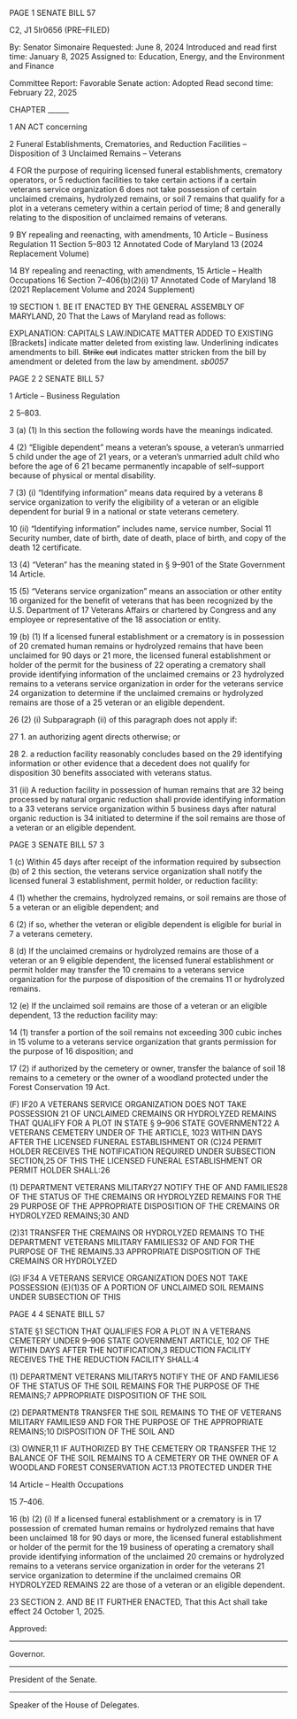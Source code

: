 PAGE 1
SENATE BILL 57

C2, J1 5lr0656
(PRE–FILED)

By: Senator Simonaire
Requested: June 8, 2024
Introduced and read first time: January 8, 2025
Assigned to: Education, Energy, and the Environment and Finance

Committee Report: Favorable
Senate action: Adopted
Read second time: February 22, 2025

CHAPTER ______

1 AN ACT concerning

2 Funeral Establishments, Crematories, and Reduction Facilities – Disposition of
3 Unclaimed Remains – Veterans

4 FOR the purpose of requiring licensed funeral establishments, crematory operators, or
5 reduction facilities to take certain actions if a certain veterans service organization
6 does not take possession of certain unclaimed cremains, hydrolyzed remains, or soil
7 remains that qualify for a plot in a veterans cemetery within a certain period of time;
8 and generally relating to the disposition of unclaimed remains of veterans.

9 BY repealing and reenacting, with amendments,
10 Article – Business Regulation
11 Section 5–803
12 Annotated Code of Maryland
13 (2024 Replacement Volume)

14 BY repealing and reenacting, with amendments,
15 Article – Health Occupations
16 Section 7–406(b)(2)(i)
17 Annotated Code of Maryland
18 (2021 Replacement Volume and 2024 Supplement)

19 SECTION 1. BE IT ENACTED BY THE GENERAL ASSEMBLY OF MARYLAND,
20 That the Laws of Maryland read as follows:

EXPLANATION: CAPITALS LAW.INDICATE MATTER ADDED TO EXISTING
[Brackets] indicate matter deleted from existing law.
Underlining indicates amendments to bill.
~~Strike~~ ~~out~~ indicates matter stricken from the bill by amendment or deleted from the law by
amendment. *sb0057*

PAGE 2
2 SENATE BILL 57

1 Article – Business Regulation

2 5–803.

3 (a) (1) In this section the following words have the meanings indicated.

4 (2) “Eligible dependent” means a veteran’s spouse, a veteran’s unmarried
5 child under the age of 21 years, or a veteran’s unmarried adult child who before the age of
6 21 became permanently incapable of self–support because of physical or mental disability.

7 (3) (i) “Identifying information” means data required by a veterans
8 service organization to verify the eligibility of a veteran or an eligible dependent for burial
9 in a national or state veterans cemetery.

10 (ii) “Identifying information” includes name, service number, Social
11 Security number, date of birth, date of death, place of birth, and copy of the death
12 certificate.

13 (4) “Veteran” has the meaning stated in § 9–901 of the State Government
14 Article.

15 (5) “Veterans service organization” means an association or other entity
16 organized for the benefit of veterans that has been recognized by the U.S. Department of
17 Veterans Affairs or chartered by Congress and any employee or representative of the
18 association or entity.

19 (b) (1) If a licensed funeral establishment or a crematory is in possession of
20 cremated human remains or hydrolyzed remains that have been unclaimed for 90 days or
21 more, the licensed funeral establishment or holder of the permit for the business of
22 operating a crematory shall provide identifying information of the unclaimed cremains or
23 hydrolyzed remains to a veterans service organization in order for the veterans service
24 organization to determine if the unclaimed cremains or hydrolyzed remains are those of a
25 veteran or an eligible dependent.

26 (2) (i) Subparagraph (ii) of this paragraph does not apply if:

27 1. an authorizing agent directs otherwise; or

28 2. a reduction facility reasonably concludes based on the
29 identifying information or other evidence that a decedent does not qualify for disposition
30 benefits associated with veterans status.

31 (ii) A reduction facility in possession of human remains that are
32 being processed by natural organic reduction shall provide identifying information to a
33 veterans service organization within 5 business days after natural organic reduction is
34 initiated to determine if the soil remains are those of a veteran or an eligible dependent.

PAGE 3
SENATE BILL 57 3

1 (c) Within 45 days after receipt of the information required by subsection (b) of
2 this section, the veterans service organization shall notify the licensed funeral
3 establishment, permit holder, or reduction facility:

4 (1) whether the cremains, hydrolyzed remains, or soil remains are those of
5 a veteran or an eligible dependent; and

6 (2) if so, whether the veteran or eligible dependent is eligible for burial in
7 a veterans cemetery.

8 (d) If the unclaimed cremains or hydrolyzed remains are those of a veteran or an
9 eligible dependent, the licensed funeral establishment or permit holder may transfer the
10 cremains to a veterans service organization for the purpose of disposition of the cremains
11 or hydrolyzed remains.

12 (e) If the unclaimed soil remains are those of a veteran or an eligible dependent,
13 the reduction facility may:

14 (1) transfer a portion of the soil remains not exceeding 300 cubic inches in
15 volume to a veterans service organization that grants permission for the purpose of
16 disposition; and

17 (2) if authorized by the cemetery or owner, transfer the balance of soil
18 remains to a cemetery or the owner of a woodland protected under the Forest Conservation
19 Act.

(F) IF20 A VETERANS SERVICE ORGANIZATION DOES NOT TAKE POSSESSION
21 OF UNCLAIMED CREMAINS OR HYDROLYZED REMAINS THAT QUALIFY FOR A PLOT IN
STATE § 9–906 STATE GOVERNMENT22 A VETERANS CEMETERY UNDER OF THE
ARTICLE, 1023 WITHIN DAYS AFTER THE LICENSED FUNERAL ESTABLISHMENT OR
(C)24 PERMIT HOLDER RECEIVES THE NOTIFICATION REQUIRED UNDER SUBSECTION
SECTION,25 OF THIS THE LICENSED FUNERAL ESTABLISHMENT OR PERMIT HOLDER
SHALL:26

(1) DEPARTMENT VETERANS MILITARY27 NOTIFY THE OF AND
FAMILIES28 OF THE STATUS OF THE CREMAINS OR HYDROLYZED REMAINS FOR THE
29 PURPOSE OF THE APPROPRIATE DISPOSITION OF THE CREMAINS OR HYDROLYZED
REMAINS;30 AND

(2)31 TRANSFER THE CREMAINS OR HYDROLYZED REMAINS TO THE
DEPARTMENT VETERANS MILITARY FAMILIES32 OF AND FOR THE PURPOSE OF THE
REMAINS.33 APPROPRIATE DISPOSITION OF THE CREMAINS OR HYDROLYZED

(G) IF34 A VETERANS SERVICE ORGANIZATION DOES NOT TAKE POSSESSION
(E)(1)35 OF A PORTION OF UNCLAIMED SOIL REMAINS UNDER SUBSECTION OF THIS

PAGE 4
4 SENATE BILL 57

STATE §1 SECTION THAT QUALIFIES FOR A PLOT IN A VETERANS CEMETERY UNDER
9–906 STATE GOVERNMENT ARTICLE, 102 OF THE WITHIN DAYS AFTER THE
NOTIFICATION,3 REDUCTION FACILITY RECEIVES THE THE REDUCTION FACILITY
SHALL:4

(1) DEPARTMENT VETERANS MILITARY5 NOTIFY THE OF AND
FAMILIES6 OF THE STATUS OF THE SOIL REMAINS FOR THE PURPOSE OF THE
REMAINS;7 APPROPRIATE DISPOSITION OF THE SOIL

(2) DEPARTMENT8 TRANSFER THE SOIL REMAINS TO THE OF
VETERANS MILITARY FAMILIES9 AND FOR THE PURPOSE OF THE APPROPRIATE
REMAINS;10 DISPOSITION OF THE SOIL AND

(3) OWNER,11 IF AUTHORIZED BY THE CEMETERY OR TRANSFER THE
12 BALANCE OF THE SOIL REMAINS TO A CEMETERY OR THE OWNER OF A WOODLAND
FOREST CONSERVATION ACT.13 PROTECTED UNDER THE

14 Article – Health Occupations

15 7–406.

16 (b) (2) (i) If a licensed funeral establishment or a crematory is in
17 possession of cremated human remains or hydrolyzed remains that have been unclaimed
18 for 90 days or more, the licensed funeral establishment or holder of the permit for the
19 business of operating a crematory shall provide identifying information of the unclaimed
20 cremains or hydrolyzed remains to a veterans service organization in order for the veterans
21 service organization to determine if the unclaimed cremains OR HYDROLYZED REMAINS
22 are those of a veteran or an eligible dependent.

23 SECTION 2. AND BE IT FURTHER ENACTED, That this Act shall take effect
24 October 1, 2025.

Approved:

________________________________________________________________________________
Governor.

________________________________________________________________________________
President of the Senate.

________________________________________________________________________________
Speaker of the House of Delegates.